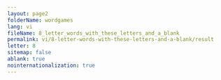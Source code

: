 ```yaml
---
layout: page2
folderName: wordgames
lang: vi
fileName: 8_letter_words_with_these_letters_and_a_blank
permalink: vi/8-letter-words-with-these-letters-and-a-blank/result
letter: 8
sitemap: false
ablank: true
nointernationalization: true
---
```

